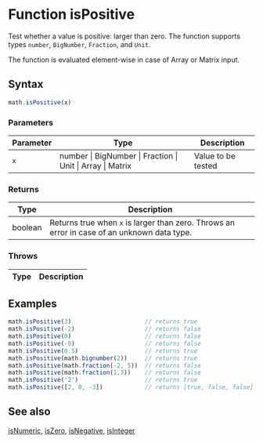 <!-- Note: This file is automatically generated from source code comments. Changes made in this file will be overridden. -->

# Function isPositive

Test whether a value is positive: larger than zero.
The function supports types `number`, `BigNumber`, `Fraction`, and `Unit`.

The function is evaluated element-wise in case of Array or Matrix input.


## Syntax

```js
math.isPositive(x)
```

### Parameters

Parameter | Type | Description
--------- | ---- | -----------
`x` | number &#124; BigNumber &#124; Fraction &#124; Unit &#124; Array &#124; Matrix | Value to be tested

### Returns

Type | Description
---- | -----------
boolean | Returns true when `x` is larger than zero. Throws an error in case of an unknown data type.


### Throws

Type | Description
---- | -----------


## Examples

```js
math.isPositive(3)                     // returns true
math.isPositive(-2)                    // returns false
math.isPositive(0)                     // returns false
math.isPositive(-0)                    // returns false
math.isPositive(0.5)                   // returns true
math.isPositive(math.bignumber(2))     // returns true
math.isPositive(math.fraction(-2, 5))  // returns false
math.isPositive(math.fraction(1,3))    // returns false
math.isPositive('2')                   // returns true
math.isPositive([2, 0, -3])            // returns [true, false, false]
```


## See also

[isNumeric](isNumeric.md),
[isZero](isZero.md),
[isNegative](isNegative.md),
[isInteger](isInteger.md)
